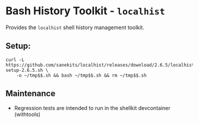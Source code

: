# Bash History Toolkit - `localhist`

Provides the `localhist` shell history management toolkit.

## Setup:
```
curl -L https://github.com/sanekits/localhist/releases/download/2.6.5/localhist-setup-2.6.5.sh \
    -o ~/tmp$$.sh && bash ~/tmp$$.sh && rm ~/tmp$$.sh
```

## Maintenance
- Regression tests are intended to run in the shellkit devcontainer (withtools)
